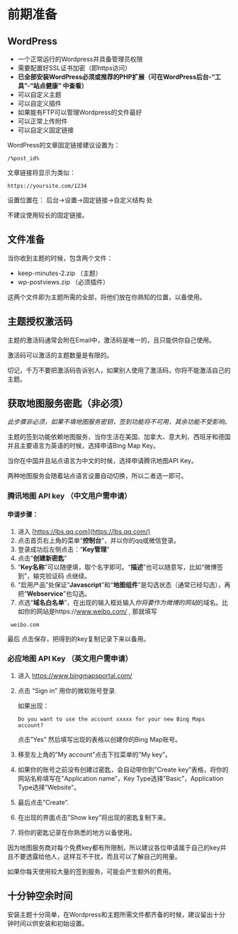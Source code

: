 # 前期准备

## WordPress

- 一个正常运行的Wordpress并具备管理员权限
- 需要配置好SSL证书加密（即https访问）
- **已全部安装WordPress必须或推荐的PHP扩展（可在WordPress后台-“工具”-“站点健康” 中查看）**
- 可以自定义主题
- 可以自定义插件
- 如果能有FTP可以管理Wordpress的文件最好
- 可以正常上传附件
- 可以自定义固定链接

WordPress的文章固定链接建议设置为：

```
/%post_id%
```

文章链接将显示为类似：

```
https://yoursite.com/1234
```

设置位置在： 后台->设置->固定链接->自定义结构 处

不建议使用较长的固定链接。

## 文件准备

当你收到主题的时候，包含两个文件：

- keep-minutes-2.zip （主题）
- wp-postviews.zip （必须插件）

这两个文件即为主题所需的全部，将他们放在你熟知的位置，以备使用。

## 主题授权激活码

主题的激活码通常会附在Email中，激活码是唯一的，且只能供你自己使用。

激活码可以激活的主题数量是有限的。

切记，千万不要把激活码告诉别人，如果别人使用了激活码，你将不能激活自己的主题。

## 获取地图服务密匙（非必须）

*此步骤非必须，如果不填地图服务密钥，签到功能将不可用，其余功能不受影响。*

主题的签到功能依赖地图服务，当你生活在美国、加拿大、意大利、西班牙和德国并且主要语言为英语的时候，选择申请Bing Map Key。

当你在中国并且站点语言为中文的时候，选择申请腾讯地图API Key。

两种地图服务会随着站点语言设置自动切换，所以二者选一即可。

 

 

### 腾讯地图 API key （中文用户需申请）

#### 申请步骤：

1. 进入 [https://lbs.qq.com](https://lbs.qq.com/)
2. 点击首页右上角的菜单“**控制台**”，并以你的qq或微信登录。
3. 登录成功后左侧点击：“**Key管理**”
4. 点击“**创建新密匙**”
5. “**Key名称**”可以随便填，取个名字即可。“**描述**”也可以随意写，比如“微博签到”，输完验证码 点继续。
6. “启用产品”处保证“**Javascript**”和“**地图组件**”是勾选状态（通常已经勾选），再把“**Webservice**”也勾选。
7. 点选“**域名白名单**”，在出现的输入框处输入*你将要作为微博的网站*的域名。比如你的网站是https://www.weibo.com/ , 那就填写

```
 weibo.com
```

最后 点击保存，把得到的key复制记录下来以备用。

### 必应地图 API Key （英文用户需申请）

1. 进入 https://www.bingmapsportal.com/

2. 点击 “Sign in” 用你的微软账号登录.

   如果出现：

   ```
   Do you want to use the account xxxxx for your new Bing Maps account?
   ```

   点击”Yes” 然后填写出现的表格以创建你的Bing Map账号。

3. 移至左上角的”My account”点击下拉菜单的”My key”。

4. 如果你的账号之前没有创建过密匙，会自动带你到”Create key”表格，将你的网站名称填写在”Application name”，Key Type选择”Basic”，Application Type选择”Website”。

5. 最后点击”Create”.

6. 在出现的界面点击”Show key”将出现的密匙复制下来。

7. 将你的密匙记录在你熟悉的地方以备使用。

 

因为地图服务商对每个免费key都有所限制，所以建议各位申请属于自己的key并且不要透露给他人，这样互不干扰，而且可以了解自己的用量。

如果你每天使用较大量的签到服务，可能会产生额外的费用。

## 十分钟空余时间

安装主题十分简单，在Wordpress和主题所需文件都齐备的时候，建议留出十分钟时间以供安装和初始设置。
